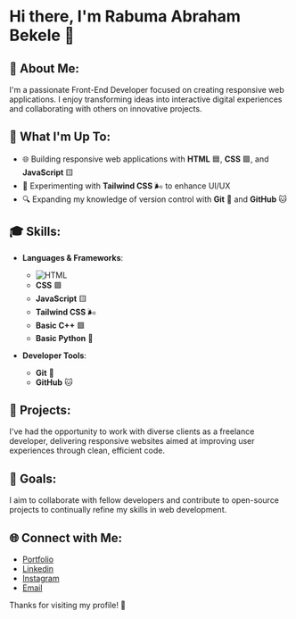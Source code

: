 # Hi there, I'm Rabuma Abraham Bekele 👋

## 💫 About Me:
I'm a passionate Front-End Developer focused on creating responsive web applications. I enjoy transforming ideas into interactive digital experiences and collaborating with others on innovative projects.

## 🚀 What I'm Up To:
- 🌐 Building responsive web applications with **HTML** 🟦, **CSS** 🟩, and **JavaScript** 🟨
- 🎨 Experimenting with **Tailwind CSS** 🌬️ to enhance UI/UX
- 🔍 Expanding my knowledge of version control with **Git** 🐙 and **GitHub** 🐱

## 🎓 Skills:
- **Languages & Frameworks**:
  - ![HTML](https://img.icons8.com/color/48/000000/html-5.png)
  - **CSS** 🟩
  - **JavaScript** 🟨
  - **Tailwind CSS** 🌬️
  - **Basic C++** 🟪
  - **Basic Python** 🐍
  
- **Developer Tools**:
  - **Git** 🐙
  - **GitHub** 🐱

## 📂 Projects:
I've had the opportunity to work with diverse clients as a freelance developer, delivering responsive websites aimed at improving user experiences through clean, efficient code.

## 🎯 Goals:
I aim to collaborate with fellow developers and contribute to open-source projects to continually refine my skills in web development.

## 🌐 Connect with Me:
- [Portfolio](http://rabumaabraham.github.io/)
- [Linkedin](https://www.linkedin.com/in/rabuma/)
- [Instagram](https://www.instagram.com/_rabuma/)
- [Email](mailto:iamrabuma@gmail.com)

Thanks for visiting my profile! 🚀
